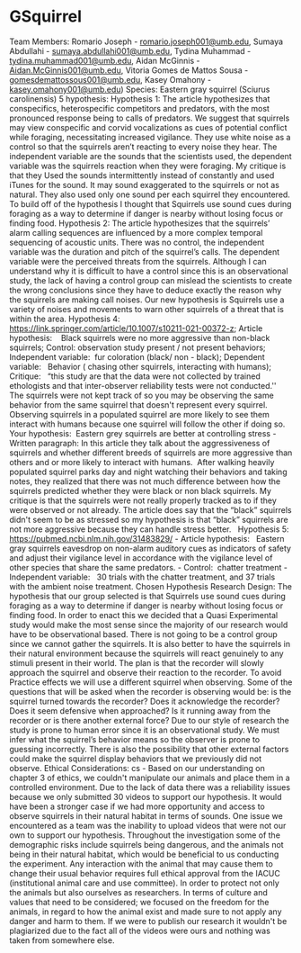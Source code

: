 # GSquirrel
Team Members: Romario Joseph - romario.joseph001@umb.edu, Sumaya Abdullahi - sumaya.abdullahi001@umb.edu, Tydina Muhammad - tydina.muhammad001@umb.edu, Aidan McGinnis - Aidan.McGinnis001@umb.edu, Vitoria Gomes de Mattos Sousa - gomesdemattossous001@umb.edu, Kasey Omahony - kasey.omahony001@umb.edu)
Species: Eastern gray squirrel (Sciurus carolinensis)
5 hypothesis:
Hypothesis 1: The article hypothesizes that conspecifics, heterospecific competitors and predators, with the most pronounced response being to calls of predators. We suggest that squirrels may view conspecific and corvid vocalizations as cues of potential conflict while foraging, necessitating increased vigilance. They use white noise as a control so that the squirrels aren’t reacting to every noise they hear. The independent variable are the sounds that the scientists used, the dependent variable was the squirrels reaction when they were foraging. My critique is that they Used the sounds intermittently instead of constantly and used iTunes for the sound. It may sound exaggerated to the squirrels or not as natural. They also used only one sound per each squirrel they encountered. To build off of the hypothesis I thought that Squirrels use sound cues during foraging as a way to determine if danger is nearby without losing focus or finding food. 
Hypothesis 2: The article hypothesizes that the squirrels’ alarm calling sequences are influenced by a more complex temporal sequencing of acoustic units. There was no control, the independent variable was the duration and pitch of the squirrel’s calls. The dependent variable were the perceived threats from the squirrels. Although I can understand why it is difficult to have a control since this is an observational study, the lack of having a control group can mislead the scientists to create the wrong conclusions since they have to deduce exactly the reason why the squirrels are making call noises. Our new hypothesis is Squirrels use a variety of noises and movements to warn other squirrels of a threat that is within the area.
Hypothesis 4: https://link.springer.com/article/10.1007/s10211-021-00372-z; Article hypothesis:    Black squirrels were no more aggressive than non-black squirrels; Control: observation study present / not present behaviors; Independent variable:  fur coloration (black/ non - black); Dependent variable:   Behavior ( chasing other squirrels, interacting with humans); Critique:   “this study are that the data were not collected by trained ethologists and that inter-observer reliability tests were not conducted.'' The squirrels were not kept track of so you may be observing the same behavior from the same squirrel that doesn't represent every squirrel. Observing squirrels in a populated squirrel are more likely to see them interact with humans because one squirrel will follow the other if doing so. Your hypothesis:  Eastern grey squirrels are better at controlling stress - Written paragraph: In this article they talk about the aggressiveness of squirrels and whether different breeds of squirrels are more aggressive than others and or more likely to interact with humans.  After walking heavily populated squirrel parks day and night watching their behaviors and taking notes, they realized that there was not much difference between how the squirrels predicted whether they were black or non black squirrels. My critique is that the squirrels were not really properly tracked as to if they were observed or not already. The article does say that the “black” squirrels didn't seem to be as stressed so my hypothesis is that “black” squirrels are not more aggressive because they can handle stress better.  
Hypothesis 5: https://pubmed.ncbi.nlm.nih.gov/31483829/ - Article hypothesis:   Eastern gray squirrels eavesdrop on non-alarm auditory cues as indicators of safety and adjust their vigilance level in accordance with the vigilance level of other species that share the same predators. - Control:  chatter treatment - Independent variable:   30 trials with the chatter treatment, and 37 trials with the ambient noise treatment.
Chosen Hypothesis Research Design: The hypothesis that our group selected is that Squirrels use sound cues during foraging as a way to determine if danger is nearby without losing focus or finding food. In order to enact this we decided that a Quasi Experimental study would make the most sense since the majority of our research would have to be observational based. There is not going to be a control group since we cannot gather the squirrels. It is also better to have the squirrels in their natural environment because the squirrels will react genuinely to any stimuli present in their world. The plan is that the recorder will slowly approach the squirrel and observe their reaction to the recorder. To avoid Practice effects we will use a different squirrel when observing. Some of the questions that will be asked when the recorder is observing would be: is the squirrel turned towards the recorder? Does it acknowledge the recorder? Does it seem defensive when approached? Is it running away from the recorder or is there another external force? Due to our style of research the study is prone to human error since it is an observational study. We must infer what the squirrel’s behavior means so the observer is prone to guessing incorrectly. There is also the possibility that other external factors could make the squirrel display behaviors that we previously did not observe. 
Ethical Considerations: cs - Based on our understanding on chapter 3 of ethics, we couldn't manipulate our animals and place them in a controlled environment. Due to the lack of data there was a reliability issues because we only submitted 30 videos to support our hypothesis. It would have been a stronger case if we had more opportunity and access to observe squirrels in their natural habitat in terms of sounds. One issue we encountered as a team was the inability to upload videos that were not our own to support our hypothesis. Throughout the investigation some of the demographic risks include squirrels being dangerous, and the animals not being in their natural habitat, which would be beneficial to us conducting the experiment. Any interaction with the animal that may cause them to change their usual behavior requires full ethical approval from the IACUC (institutional animal care and use committee). In order to protect not only the animals but also ourselves as researchers. In terms of culture and values that need to be considered; we focused on the freedom for the animals, in regard to how the animal exist and made sure to not apply any danger and harm to them. If we were to publish our research it wouldn't be plagiarized due to the fact all of the videos were ours and nothing was taken from somewhere else.
